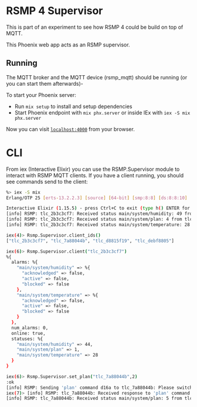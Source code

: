 # RSMP 4 Supervisor
This is part of an experiment to see how RSMP 4 could be build on top of MQTT.

This Phoenix web app acts as an RSMP supervisor.

## Running
The MQTT broker and the MQTT device (rsmp_mqtt) should be running (or you can start them afterwards)-

To start your Phoenix server:

  * Run `mix setup` to install and setup dependencies
  * Start Phoenix endpoint with `mix phx.server` or inside IEx with `iex -S mix phx.server`

Now you can visit [`localhost:4000`](http://localhost:4000) from your browser.


# CLI
From iex (Interactive Elixir) you can use the RSMP.Supervisor module to interact with RSMP MQTT clients. If you have a client running, you should see commands send to the client:

```sh
%> iex -S mix
Erlang/OTP 25 [erts-13.2.2.3] [source] [64-bit] [smp:8:8] [ds:8:8:10] [async-threads:1]

Interactive Elixir (1.15.5) - press Ctrl+C to exit (type h() ENTER for help)
[info] RSMP: tlc_2b3c3cf7: Received status main/system/humidity: 49 from tlc_2b3c3cf7
[info] RSMP: tlc_2b3c3cf7: Received status main/system/plan: 4 from tlc_2b3c3cf7
[info] RSMP: tlc_2b3c3cf7: Received status main/system/temperature: 28 from tlc_2b3c3cf7

iex(4)> Rsmp.Supervisor.client_ids()
["tlc_2b3c3cf7", "tlc_7a88044b", "tlc_d8815f19", "tlc_debf8805"]

iex(6)> Rsmp.Supervisor.client("tlc_2b3c3cf7")
%{
  alarms: %{
    "main/system/humidity" => %{
      "acknowledged" => false,
      "active" => false,
      "blocked" => false
    },
    "main/system/temperature" => %{
      "acknowledged" => false,
      "active" => false,
      "blocked" => false
    }
  },
  num_alarms: 0,
  online: true,
  statuses: %{
    "main/system/humidity" => 44,
    "main/system/plan" => 1,
    "main/system/temperature" => 28
  }
}

iex(6)> Rsmp.Supervisor.set_plan("tlc_7a88044b",2)
:ok
[info] RSMP: Sending 'plan' command d16a to tlc_7a88044b: Please switch to plan 5
iex(7)> [info] RSMP: tlc_7a88044b: Received response to 'plan' command d16a: %{"plan" => 5, "reason" => "", "status" => "ok"}
[info] RSMP: tlc_7a88044b: Received status main/system/plan: 5 from tlc_7a88044b
 ```

